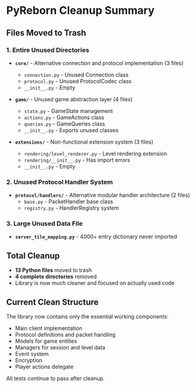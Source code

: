 # PyReborn Cleanup Summary

## Files Moved to Trash

### 1. Entire Unused Directories
- **`core/`** - Alternative connection and protocol implementation (3 files)
  - `connection.py` - Unused Connection class
  - `protocol.py` - Unused ProtocolCodec class
  - `__init__.py` - Empty

- **`game/`** - Unused game abstraction layer (4 files)
  - `state.py` - GameState management
  - `actions.py` - GameActions class
  - `queries.py` - GameQueries class
  - `__init__.py` - Exports unused classes

- **`extensions/`** - Non-functional extension system (3 files)
  - `rendering/level_renderer.py` - Level rendering extension
  - `rendering/__init__.py` - Has import errors
  - `__init__.py` - Empty

### 2. Unused Protocol Handler System
- **`protocol/handlers/`** - Alternative modular handler architecture (2 files)
  - `base.py` - PacketHandler base class
  - `registry.py` - HandlerRegistry system

### 3. Large Unused Data File
- **`server_tile_mapping.py`** - 4000+ entry dictionary never imported

## Total Cleanup
- **13 Python files** moved to trash
- **4 complete directories** removed
- Library is now much cleaner and focused on actually used code

## Current Clean Structure
The library now contains only the essential working components:
- Main client implementation
- Protocol definitions and packet handling
- Models for game entities
- Managers for session and level data
- Event system
- Encryption
- Player actions delegate

All tests continue to pass after cleanup.